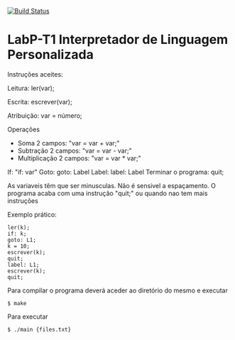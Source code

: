 [![Build Status](https://travis-ci.org/xPudimx/LabP-T1.svg?branch=master)](https://travis-ci.org/xPudimx/LabP-T1)

# LabP-T1 Interpretador de Linguagem Personalizada

Instruções aceites:

Leitura: ler(var);

Escrita: escrever(var);

Atribuição: var = número;

Operações
 - Soma 2 campos: "var = var + var;"
 - Subtração 2 campos: "var = var - var;"
 - Multiplicação 2 campos: "var = var * var;"

If: "if: var"
Goto: goto: Label
Label: label: Label
Terminar o programa: quit;


As variaveis têm que ser minusculas.
Não é sensivel a espaçamento.
O programa acaba com uma instrução "quit;" ou quando nao tem mais instruções

Exemplo prático:

```
ler(k);
if: k;
goto: L1;
k = 10;
escrever(k);
quit;
label: L1;
escrever(k);
quit;
```

Para compilar o programa deverá aceder ao diretório do mesmo e executar

```$ make```

Para executar

```$ ./main {files.txt}```
